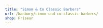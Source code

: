 ```yaml
---
title: "Simon & Co Classic Barbers"
url: /banbury/simon-und-co-classic-barbers/
shop: Friseur
---
```

